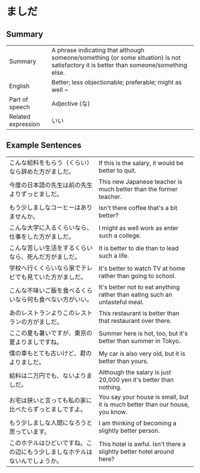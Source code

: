 # ましだ

## Summary

<table><tr>   <td>Summary</td>   <td>A phrase indicating that although someone/something (or some situation) is not satisfactory it is better than someone/something else.</td></tr><tr>   <td>English</td>   <td>Better; less objectionable; preferable; might as well ~</td></tr><tr>   <td>Part of speech</td>   <td>Adjective (な)</td></tr><tr>   <td>Related expression</td>   <td>いい</td></tr></table>

## Example Sentences

<table><tr>   <td>こんな給料をもらう（くらい）なら辞めた方がましだ。</td>   <td>If this is the salary, it would be better to quit.</td></tr><tr>   <td>今度の日本語の先生は前の先生よりずっとましだ。</td>   <td>This new Japanese teacher is much better than the former teacher.</td></tr><tr>   <td>もう少しましなコーヒーはありませんか。</td>   <td>Isn't there coffee that's a bit better?</td></tr><tr>   <td>こんな大学に入るくらいなら、仕事をした方がましだ。</td>   <td>I might as well work as enter such a college.</td></tr><tr>   <td>こんな苦しい生活をするくらいなら、死んだ方がましだ。</td>   <td>It is better to die than to lead such a life.</td></tr><tr>   <td>学校へ行くくらいなら家でテレビでも見ていた方がましだ。</td>   <td>It's better to watch TV at home rather than going to school.</td></tr><tr>   <td>こんな不味いご飯を食べるくらいなら何も食べない方がいい。</td>   <td>It's better not to eat anything rather than eating such an untasteful meal.</td></tr><tr>   <td>あのレストランよりこのレストランの方がましだ。</td>   <td>This restaurant is better than that restaurant over there.</td></tr><tr>   <td>ここの夏も暑いですが、東京の夏よりましですね。</td>   <td>Summer here is hot, too, but it's better than summer in Tokyo.</td></tr><tr>   <td>僕の車もとても古いけど、君のよりましだ。</td>   <td>My car is also very old, but it is better than yours.</td></tr><tr>   <td>給料は二万円でも、ないよりましだ。</td>   <td>Although the salary is just 20,000 yen it's better than nothing.</td></tr><tr>   <td>お宅は狭いと言っても私の家に比べたらずっとましですよ。</td>   <td>You say your house is small, but it is much better than our house, you know.</td></tr><tr>   <td>もう少しましな人間になろうと思っています。</td>   <td>I am thinking of becoming a slightly better person.</td></tr><tr>   <td>このホテルはひどいですね。この辺にもう少しましなホテルはないんでしょうか。</td>   <td>This hotel is awful. Isn't there a slightly better hotel around here?</td></tr></table>

